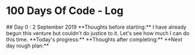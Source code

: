 # 100 Days Of Code - Log

<!-- TEMPLETE
## Day : September 2019
**Thoughts before starting:**
**Today's progress:**
**Thoughts after completing:**
**Next day rough plan:**t
--!>

## Day 0 : 2 September 2019

**Thoughts before starting:** I have already begun this venture but couldn't do justice to it. Let's see how much I can do this time.

**Today's progress:** 

**Thoughts after completing:**

**Next day rough plan:** 

